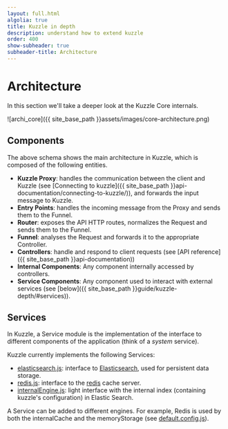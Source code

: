```yaml
---
layout: full.html
algolia: true
title: Kuzzle in depth
description: understand how to extend kuzzle
order: 400
show-subheader: true
subheader-title: Architecture
---
```


# Architecture

In this section we'll take a deeper look at the Kuzzle Core internals.

![archi_core]({{ site_base_path }}assets/images/core-architecture.png)

## Components

The above schema shows the main architecture in Kuzzle, which is composed of the following entities.

* **Kuzzle Proxy**: handles the communication between the client and Kuzzle (see [Connecting to kuzzle]({{ site_base_path }}api-documentation/connecting-to-kuzzle/)), and forwards the input message to Kuzzle.
* **Entry Points**: handles the incoming message from the Proxy and sends them to the Funnel.
* **Router**: exposes the API HTTP routes, normalizes the Request and sends them to the Funnel.
* **Funnel**: analyses the Request and forwards it to the appropriate Controller.
* **Controllers**: handle and respond to client requests (see [API reference]({{ site_base_path }}api-documentation))
* **Internal Components**: Any component internally accessed by controllers.
* **Service Components**: Any component used to interact with external services (see [below]({{ site_base_path }}guide/kuzzle-depth/#services)).

## Services

In Kuzzle, a Service module is the implementation of the interface to different components of the application (think of a *system* service).

Kuzzle currently implements the following Services:

* [elasticsearch.js](https://github.com/kuzzleio/kuzzle/blob/master/lib/services/elasticsearch.js): interface to [Elasticsearch](https://www.elastic.co/products/elasticsearch), used for persistent data storage.
* [redis.js](https://github.com/kuzzleio/kuzzle/blob/master/lib/services/redis.js): interface to the [redis](http://redis.io) cache server.
* [internalEngine.js](https://github.com/kuzzleio/kuzzle/blob/master/lib/services/internalEngine/): light interface with the internal index (containing kuzzle's configuration) in Elastic Search.


A Service can be added to different engines. For example, Redis is used by both the internalCache and the memoryStorage (see [default.config.js](https://github.com/kuzzleio/kuzzle/blob/master/default.config.js)).
